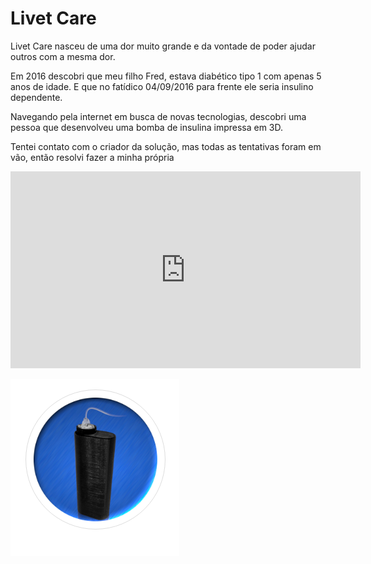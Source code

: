 # Livet Care

Livet Care nasceu de uma dor muito grande e da vontade de poder ajudar outros com a mesma dor.

Em 2016 descobri que meu filho Fred, estava diabético tipo 1 com apenas 5 anos de idade. E que no fatídico 04/09/2016 para frente ele seria insulino dependente.

Navegando pela internet em busca de novas tecnologias, descobri uma pessoa que desenvolveu uma bomba de insulina impressa em 3D.

Tentei contato com o criador da solução, mas todas as tentativas foram em vão, então resolvi fazer a minha própria

<iframe width="560" height="315" src="https://www.youtube.com/embed/qwzOXXWGJxM" frameborder="0" allow="accelerometer; autoplay; encrypted-media; gyroscope; picture-in-picture" allowfullscreen></iframe>

![Foto da Bomba 3D](imagem03.png)
